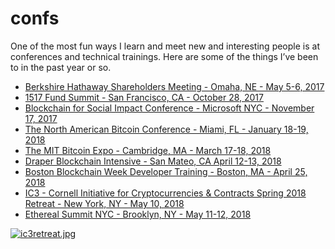 # confs
One of the most fun ways I learn and meet new and interesting people is at conferences and technical trainings. Here are some of the things I’ve been to in the past year or so.

 * [Berkshire Hathaway Shareholders Meeting - Omaha, NE - May 5-6, 2017](http://www.berkshirehathaway.com/meet01/2017Meetinginfo.pdf)
 * [1517 Fund Summit - San Francisco, CA - October 28, 2017](http://www.1517fund.com/)
 * [Blockchain for Social Impact Conference - Microsoft NYC - November 17, 2017](https://www.eventbrite.com/e/blockchain-for-social-impact-conference-tickets-38602836122)
 * [The North American Bitcoin Conference - Miami, FL - January 18-19, 2018](https://btcmiami.com/)
 * [The MIT Bitcoin Expo - Cambridge, MA - March 17-18, 2018](http://mitbitcoinexpo.org/)
 * [Draper Blockchain Intensive - San Mateo, CA April 12-13, 2018](https://www.draperuniversity.com/executive-blockchain-program/)
 * [Boston Blockchain Week Developer Training - Boston, MA - April 25, 2018](https://developer-training.pillar.vc/)
 * [IC3 - Cornell Initiative for Cryptocurrencies & Contracts Spring 2018 Retreat - New York, NY - May 10, 2018](http://www.initc3.org/)
 * [Ethereal Summit NYC - Brooklyn, NY - May 11-12, 2018](https://etherealsummit.com/)
 
 
 
 
 
[![ic3retreat.jpg](https://s7.postimg.cc/ooccxqv3f/ic3retreat.jpg)](https://postimg.cc/image/bk6sl231j/)
